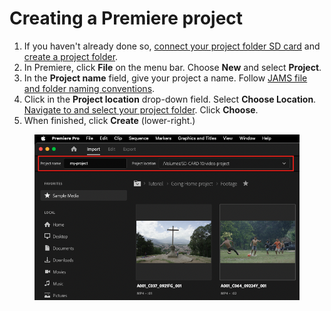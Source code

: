 # Creating a Premiere project

1. If you haven't already done so, [connect your project folder SD card](connecting-your-project-folder-sd-card.md) and [create a project folder](creating-a-project-folder.md).
2. In Premiere, click **File** on the menu bar. Choose **New** and select **Project**.
3. In the **Project name** field, give your project a name. Follow [JAMS file and folder naming conventions](https://jjloomis.gitbook.io/file-and-folder-management/file-and-folder-naming-conventions).
4. Click in the **Project location** drop-down field. Select **Choose Location**. [Navigate to and select your project folder](https://jjloomis.gitbook.io/file-and-folder-management-mac-os-edition/navigating-folder-tree). Click **Choose**.&#x20;
5. When finished, click **Create** (lower-right.)

<figure><img src="../.gitbook/assets/creating-a-premiere-project.png" alt=""><figcaption></figcaption></figure>
